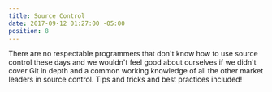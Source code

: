 ```yaml
---
title: Source Control
date: 2017-09-12 01:27:00 -05:00
position: 8
---
```


There are no respectable programmers that don't know how to use source control these days and we wouldn't feel good about ourselves if we didn't cover Git in depth and a common working knowledge of all the other market leaders in source control. Tips and tricks and best practices included!